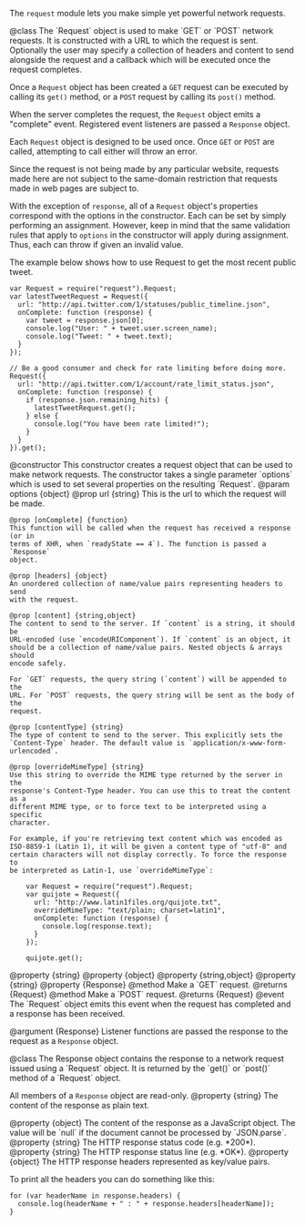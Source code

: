 <!-- This Source Code Form is subject to the terms of the Mozilla Public
   - License, v. 2.0. If a copy of the MPL was not distributed with this
   - file, You can obtain one at http://mozilla.org/MPL/2.0/. -->

The `request` module lets you make simple yet powerful network requests.

<api name="Request">
@class
The `Request` object is used to make `GET` or `POST` network requests. It is
constructed with a URL to which the request is sent. Optionally the user may
specify a collection of headers and content to send alongside the request and
a callback which will be executed once the request completes.

Once a `Request` object has been created a `GET` request can be executed by
calling its `get()` method, or a `POST` request by calling its `post()` method.

When the server completes the request, the `Request` object emits a "complete"
event.  Registered event listeners are passed a `Response` object.

Each `Request` object is designed to be used once. Once `GET` or `POST` are
called, attempting to call either will throw an error.

Since the request is not being made by any particular website, requests made
here are not subject to the same-domain restriction that requests made in web
pages are subject to.

With the exception of `response`, all of a `Request` object's properties
correspond with the options in the constructor. Each can be set by simply
performing an assignment. However, keep in mind that the same validation rules
that apply to `options` in the constructor will apply during assignment. Thus,
each can throw if given an invalid value.

The example below shows how to use Request to get the most recent public tweet.

    var Request = require("request").Request;
    var latestTweetRequest = Request({
      url: "http://api.twitter.com/1/statuses/public_timeline.json",
      onComplete: function (response) {
        var tweet = response.json[0];
        console.log("User: " + tweet.user.screen_name);
        console.log("Tweet: " + tweet.text);
      }
    });

    // Be a good consumer and check for rate limiting before doing more.
    Request({
      url: "http://api.twitter.com/1/account/rate_limit_status.json",
      onComplete: function (response) {
        if (response.json.remaining_hits) {
          latestTweetRequest.get();
        } else {
          console.log("You have been rate limited!");
        }
      }
    }).get();

<api name="Request">
@constructor
This constructor creates a request object that can be used to make network
requests. The constructor takes a single parameter `options` which is used to
set several properties on the resulting `Request`.
@param options {object}
    @prop url {string}
    This is the url to which the request will be made.

    @prop [onComplete] {function}
    This function will be called when the request has received a response (or in
    terms of XHR, when `readyState == 4`). The function is passed a `Response`
    object.

    @prop [headers] {object}
    An unordered collection of name/value pairs representing headers to send
    with the request.

    @prop [content] {string,object}
    The content to send to the server. If `content` is a string, it should be
    URL-encoded (use `encodeURIComponent`). If `content` is an object, it
    should be a collection of name/value pairs. Nested objects & arrays should
    encode safely.

    For `GET` requests, the query string (`content`) will be appended to the
    URL. For `POST` requests, the query string will be sent as the body of the
    request.

    @prop [contentType] {string}
    The type of content to send to the server. This explicitly sets the
    `Content-Type` header. The default value is `application/x-www-form-urlencoded`.

    @prop [overrideMimeType] {string}
    Use this string to override the MIME type returned by the server in the
    response's Content-Type header. You can use this to treat the content as a
    different MIME type, or to force text to be interpreted using a specific
    character.

    For example, if you're retrieving text content which was encoded as
    ISO-8859-1 (Latin 1), it will be given a content type of "utf-8" and
    certain characters will not display correctly. To force the response to
    be interpreted as Latin-1, use `overrideMimeType`:

        var Request = require("request").Request;
        var quijote = Request({
          url: "http://www.latin1files.org/quijote.txt",
          overrideMimeType: "text/plain; charset=latin1",
          onComplete: function (response) {
            console.log(response.text);
          }
        });
        
        quijote.get();

</api>

<api name="url">
@property {string}
</api>

<api name="headers">
@property {object}
</api>

<api name="content">
@property {string,object}
</api>

<api name="contentType">
@property {string}
</api>

<api name="response">
@property {Response}
</api>

<api name="get">
@method
Make a `GET` request.
@returns {Request}
</api>

<api name="post">
@method
Make a `POST` request.
@returns {Request}
</api>

<api name="complete">
@event
The `Request` object emits this event when the request has completed and a
response has been received.

@argument {Response}
Listener functions are passed the response to the request as a `Response` object.
</api>

</api>


<api name="Response">
@class
The Response object contains the response to a network request issued using a
`Request` object. It is returned by the `get()` or `post()` method of a
`Request` object.

All members of a `Response` object are read-only.
<api name="text">
@property {string}
The content of the response as plain text.
</api>

<api name="json">
@property {object}
The content of the response as a JavaScript object. The value will be `null`
if the document cannot be processed by `JSON.parse`.
</api>

<api name="status">
@property {string}
The HTTP response status code (e.g. *200*).
</api>

<api name="statusText">
@property {string}
The HTTP response status line (e.g. *OK*).
</api>

<api name="headers">
@property {object}
The HTTP response headers represented as key/value pairs.

To print all the headers you can do something like this:

    for (var headerName in response.headers) {
      console.log(headerName + " : " + response.headers[headerName]);
    }

</api>
</api>
